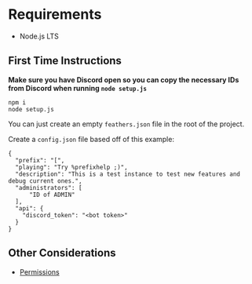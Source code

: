 # Requirements
 * Node.js LTS

## First Time Instructions
 **Make sure you have Discord open so you can copy the necessary IDs from Discord when running `node setup.js`**
 ```
 npm i
 node setup.js
 ```

You can just create an empty `feathers.json` file in the root of the project.

Create a `config.json` file based off of this example:
```
{
  "prefix": "[",
  "playing": "Try %prefixhelp ;)",
  "description": "This is a test instance to test new features and debug current ones.",
  "administrators": [
      "ID of ADMIN"
  ],
  "api": {
    "discord_token": "<bot token>"
  }
}
```

## Other Considerations
 * [Permissions]('./documentation/Permissions.md)